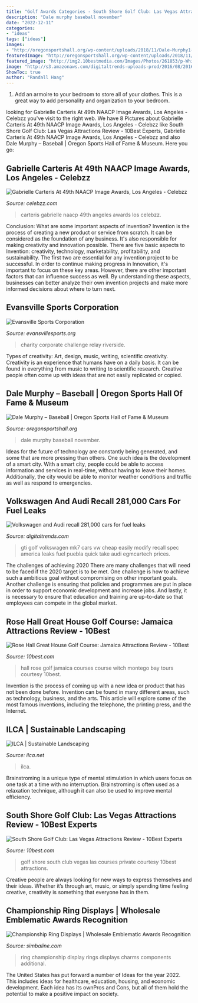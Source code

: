 ```yaml
---
title: "Golf Awards Categories - South Shore Golf Club: Las Vegas Attractions Review"
description: "Dale murphy baseball november"
date: "2022-12-11"
categories:
- "ideas"
tags: ["ideas"]
images:
- "http://oregonsportshall.org/wp-content/uploads/2018/11/Dale-Murphy1-e1544220300483.jpg"
featuredImage: "http://oregonsportshall.org/wp-content/uploads/2018/11/Dale-Murphy1-e1544220300483.jpg"
featured_image: "http://img2.10bestmedia.com/Images/Photos/261853/p-White-Witch_54_990x660.jpg"
image: "http://s3.amazonaws.com/digitaltrends-uploads-prod/2016/08/2016_golf_gti_4034.jpg"
ShowToc: true
author: "Randall Haag"
---
```



1. Add an armoire to your bedroom to store all of your clothes. This is a great way to add personality and organization to your bedroom.

	

		
looking for Gabrielle Carteris At 49th NAACP Image Awards, Los Angeles - Celebzz you've visit to the right web. We have 8 Pictures about Gabrielle Carteris At 49th NAACP Image Awards, Los Angeles - Celebzz like South Shore Golf Club: Las Vegas Attractions Review - 10Best Experts, Gabrielle Carteris At 49th NAACP Image Awards, Los Angeles - Celebzz and also Dale Murphy – Baseball | Oregon Sports Hall of Fame &amp; Museum. Here you go:
		
    
## Gabrielle Carteris At 49th NAACP Image Awards, Los Angeles - Celebzz

<img loading=lazy src="http://www.celebzz.com/wp-content/uploads/2018/01/gabrielle-carteris-at-49th-naacp-image-awards-los-angeles-18.jpg" onerror="this.onerror=null;this.src='https://tse4.mm.bing.net/th?id=OIP.mMqpfm7iWivA5t1L8sKeegHaKy&amp;pid=15.1';" alt="Gabrielle Carteris At 49th NAACP Image Awards, Los Angeles - Celebzz">

_Source: celebzz.com_

>carteris gabrielle naacp 49th angeles awards los celebzz. 

	

Conclusion: What are some important aspects of invention?
Invention is the process of creating a new product or service from scratch. It can be considered as the foundation of any business. It's also responsible for making creativity and innovation possible. There are five basic aspects to Invention: creativity, technology, marketability, profitability, and sustainability. The first two are essential for any invention project to be successful. In order to continue making progress in Innovation, it's important to focus on these key areas. However, there are other important factors that can influence success as well. By understanding these aspects, businesses can better analyze their own invention projects and make more informed decisions about where to turn next.

    
## Evansville Sports Corporation

<img loading=lazy src="https://evansvillesports.org/wp-content/uploads/2015/06/victoriaNational.jpg" onerror="this.onerror=null;this.src='https://tse1.mm.bing.net/th?id=OIP.JSWRRJMNGDJWhII6jooJOAHaHa&amp;pid=15.1';" alt="Evansville Sports Corporation">

_Source: evansvillesports.org_

>charity corporate challenge relay riverside. 

	

Types of creativity: Art, design, music, writing, scientific creativity.
Creativity is an experience that humans have on a daily basis. It can be found in everything from music to writing to scientific research. Creative people often come up with ideas that are not easily replicated or copied.

    
## Dale Murphy – Baseball | Oregon Sports Hall Of Fame &amp; Museum

<img loading=lazy src="http://oregonsportshall.org/wp-content/uploads/2018/11/Dale-Murphy1-e1544220300483.jpg" onerror="this.onerror=null;this.src='https://tse1.mm.bing.net/th?id=OIP.viJ0oWILJvUxkBYlmFxRygHaJ4&amp;pid=15.1';" alt="Dale Murphy – Baseball | Oregon Sports Hall of Fame &amp; Museum">

_Source: oregonsportshall.org_

>dale murphy baseball november. 

	

Ideas for the future of technology are constantly being generated, and some that are more pressing than others. One such idea is the development of a smart city. With a smart city, people could be able to access information and services in real-time, without having to leave their homes. Additionally, the city would be able to monitor weather conditions and traffic as well as respond to emergencies.

    
## Volkswagen And Audi Recall 281,000 Cars For Fuel Leaks

<img loading=lazy src="http://s3.amazonaws.com/digitaltrends-uploads-prod/2016/08/2016_golf_gti_4034.jpg" onerror="this.onerror=null;this.src='https://tse4.mm.bing.net/th?id=OIP.RFjIiTHcc49d5gDvPxJplQHaE8&amp;pid=15.1';" alt="Volkswagen and Audi recall 281,000 cars for fuel leaks">

_Source: digitaltrends.com_

>gti golf volkswagen mk7 cars vw cheap easily modify recall spec america leaks fuel puebla quick take audi egmcartech prices. 

	

The challenges of achieving 2020
There are many challenges that will need to be faced if the 2020 target is to be met. One challenge is how to achieve such a ambitious goal without compromising on other important goals. Another challenge is ensuring that policies and programmes are put in place in order to support economic development and increase jobs. And lastly, it is necessary to ensure that education and training are up-to-date so that employees can compete in the global market.

    
## Rose Hall Great House Golf Course: Jamaica Attractions Review - 10Best

<img loading=lazy src="http://img2.10bestmedia.com/Images/Photos/261853/p-White-Witch_54_990x660.jpg" onerror="this.onerror=null;this.src='https://tse1.mm.bing.net/th?id=OIP.jZ-IldNv7wQTprsZYY7kEAHaE8&amp;pid=15.1';" alt="Rose Hall Great House Golf Course: Jamaica Attractions Review - 10Best">

_Source: 10best.com_

>hall rose golf jamaica courses course witch montego bay tours courtesy 10best. 

	

Invention is the process of coming up with a new idea or product that has not been done before. Invention can be found in many different areas, such as technology, business, and the arts. This article will explore some of the most famous inventions, including the telephone, the printing press, and the Internet.

    
## ILCA | Sustainable Landscaping

<img loading=lazy src="http://www.ilca.net/wp-content/uploads/2015/12/sustainable-landscaping-1.jpg" onerror="this.onerror=null;this.src='https://tse4.mm.bing.net/th?id=OIP.ZAFoa33YPYe8TK-5U3FCmwHaEa&amp;pid=15.1';" alt="ILCA | Sustainable Landscaping">

_Source: ilca.net_

>ilca. 

	

Brainstroming is a unique type of mental stimulation in which users focus on one task at a time with no interruption. Brainstroming is often used as a relaxation technique, although it can also be used to improve mental efficiency.

    
## South Shore Golf Club: Las Vegas Attractions Review - 10Best Experts

<img loading=lazy src="http://img2.10bestmedia.com/Images/Photos/46717/p-south-shore-golf-club_54_990x660_201405311547.jpg" onerror="this.onerror=null;this.src='https://tse3.mm.bing.net/th?id=OIP.VJmqL0_b-TVcvC46Ji5EcwHaE8&amp;pid=15.1';" alt="South Shore Golf Club: Las Vegas Attractions Review - 10Best Experts">

_Source: 10best.com_

>golf shore south club vegas las courses private courtesy 10best attractions. 

	

Creative people are always looking for new ways to express themselves and their ideas. Whether it’s through art, music, or simply spending time feeling creative, creativity is something that everyone has in them.

    
## Championship Ring Displays | Wholesale Emblematic Awards Recognition

<img loading=lazy src="https://www.simbaline.com/wp-content/uploads/2019/10/ring-display-mixed.jpg" onerror="this.onerror=null;this.src='https://tse3.mm.bing.net/th?id=OIP.lI5MtZVLi2KH5HbYAwP7CAHaGx&amp;pid=15.1';" alt="Championship Ring Displays | Wholesale Emblematic Awards Recognition">

_Source: simbaline.com_

>ring championship display rings displays charms components additional. 

	

The United States has put forward a number of Ideas for the year 2022. This includes ideas for healthcare, education, housing, and economic development. Each idea has its ownPros and Cons, but all of them hold the potential to make a positive impact on society.

